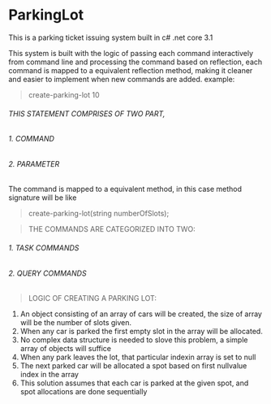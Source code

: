 # ParkingLot
This is a parking ticket issuing system built in c# .net core 3.1

This system is built with the logic of passing each command interactively from command line and processing the command based on reflection,
each command is mapped to a equivalent reflection method, making it cleaner and easier to implement when new commands are added.
example:
  >>
  >create-parking-lot 10 
  
######  THIS STATEMENT COMPRISES OF TWO PART, 
######    1. COMMAND
######    2. PARAMETER
  
  The command is mapped to a equivalent method, in this case method signature will be like
  
>  create-parking-lot(string numberOfSlots);
  
> THE COMMANDS ARE CATEGORIZED INTO TWO:
######  1. TASK COMMANDS
######  2. QUERY COMMANDS
 
> LOGIC OF CREATING A PARKING LOT:
  1. An object consisting of an array of cars will be created, the size of array will be the number of slots given.
  2. When any car is parked the first empty slot in the array will be allocated.
  3. No complex data structure is needed to slove this problem, a simple array of objects will suffice
  4. When any park leaves the lot, that particular indexin array is set to null
  5. The next parked car will be allocated a spot based on first nullvalue index in the array
  6. This solution assumes that each car is parked at the given spot, and spot allocations are done sequentially
